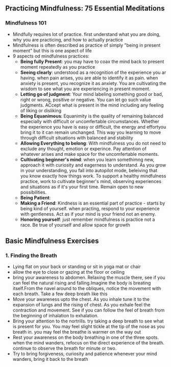 ## Practicing Mindfulness: 75 Essential Meditations

### Mindfulness 101
* Mindfully requires lot of practice. first understand what you are doing, why you are practicing, and how to actually practice
* Mindfulness is often described as practice of simply "being in present moment" but this is one aspect of life
* 9 aspects od mindfulness practices:
    * **Being fully Present**: you may have to coax the mind back to present moment repeatedly as you practice
    * **Seeing clearly**: understood as a recognition of the experience you ar having. when pain arises, you are able to identify it as pain. when anxiety is present,  you recognize it as anxiety. You are cultivating the wisdom to see what you are experiencing in present moment.
    * **Letting go of judgment**: Your mind labeling something good or bad, right or wrong, positive or negative. You can let go such value judgments. ACcept what is present in the mind including any feeling of liking or disliking
    * **Being Equanimous**: Equanimity is the quality of remaining balanced especially with difficult or uncomfertable circumstances. Whether the experience you have is easy or difficult,  the energy and effortyou bring it to it can remain unchanged. This way you learning to move through difficult situations with balanced and stability
    * **Allowing Everything to belong**: With mindfulness you do not need to exclude any thought, emotion or experince. Pay attention of whatever arises and make space for the uncomfertable moments.
    * **Cultivating beginner's mind**: when you learn somethimng new, approach it with curiosity and eagerness to understand. As you grow in your understanding, you fall into autopilot mode, beleiving that you know exactly how things work. To support a healthy mindfulness practice, work to cultivate beginner's mind, observing experiences and situations as if it's your first time. Remain open to new possibilities.
    * **Being Patient**:
    * **Making a Friend**: Kindness is an essential part of practice - starts by being kind of yourself. when practing, respond to your experience with gentleness. Act as if your mind is your friend not an enemy.
    * **Honoring yourself**: just remember mindfulness is practice not a race. Be true of yourself and allow space for growth

## Basic Mindfulness Exercises

### 1. Finding the Breath

* Lying flat on your back or standing  or sit in yoga mat or chair
* allow the eye to close or gazing at the floor or ceiling
* bring your awareness to abdomen. Relaxing the muscle there, see if you can feel the natural rising and falling.Imagine the body is breating itself.From the navel around to the obliques, notice the movement with each breath. Take a few deep breath like this
* Move your awareness upto the chest. As you inhale tune it to the expansion of lungs and the rising of chest. As you exhale feel the contraction and movement. See if you can follow the feel of breath from the beginning of inhalation to exhalation.
* Bring your attention to the nortrills. try taking a deep breath to see what is present for you. You may feel slight tickle at the tip of the nose as you breath in. you may feel the breathe is warmer on the way out
* Rest your awareness on the body breathing in one of the three spots. when the mind wanders, refocus on the direct experience of the breath. continue to observe the breath for minute or two.
* Try to bring forgiveness, curiosity and patience whenever your mind wanders, bring it back to the breath
